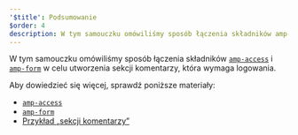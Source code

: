 ```yaml
---
'$title': Podsumowanie
$order: 4
description: W tym samouczku omówiliśmy sposób łączenia składników amp-access i amp-form w celu utworzenia sekcji komentarzy, która wymaga logowania.
---
```


W tym samouczku omówiliśmy sposób łączenia składników [`amp-access`](../../../../documentation/components/reference/amp-access.md) i [`amp-form`](../../../../documentation/components/reference/amp-form.md) w celu utworzenia sekcji komentarzy, która wymaga logowania.

Aby dowiedzieć się więcej, sprawdź poniższe materiały:

- [`amp-access`](../../../../documentation/components/reference/amp-access.md)
- [`amp-form`](../../../../documentation/components/reference/amp-form.md)
- [Przykład „sekcji komentarzy” ](../../../../documentation/examples/documentation/Comment_Section.html)

